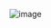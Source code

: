 ![image](https://user-images.githubusercontent.com/69751083/164498277-80ac3c0b-1477-4516-9589-e3225094c4f4.png)
